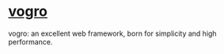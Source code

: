 # [vogro](https://github.com/vogro-x/vogro)
vogro: an excellent web framework, born for simplicity and high performance.
